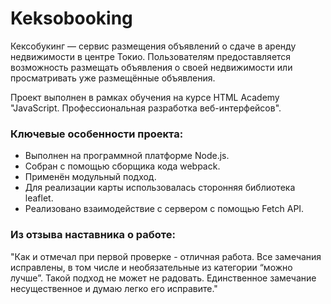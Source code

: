 # Keksobooking
Кексобукинг — сервис размещения объявлений о сдаче в аренду недвижимости в центре Токио. Пользователям предоставляется возможность размещать объявления о своей недвижимости или просматривать уже размещённые объявления.

Проект выполнен в рамках обучения на курсе HTML Academy "JavaScript. Профессиональная разработка веб-интерфейсов".

### Ключевые особенности проекта:

* Выполнен на программной платформе Node.js. 
* Собран с помощью сборщика кода webpack.  
* Применён модульный подход.  
* Для реализации карты использовалась сторонняя библиотека leaflet.  
* Реализовано взаимодействие с сервером с помощью Fetch API.

### Из отзыва наставника о работе:
"Как и отмечал при первой проверке - отличная работа. Все замечания исправлены, в том числе и необязательные из категории “можно лучше”. Такой подход не может не радовать. Единственное замечание несущественное и думаю легко его исправите."
